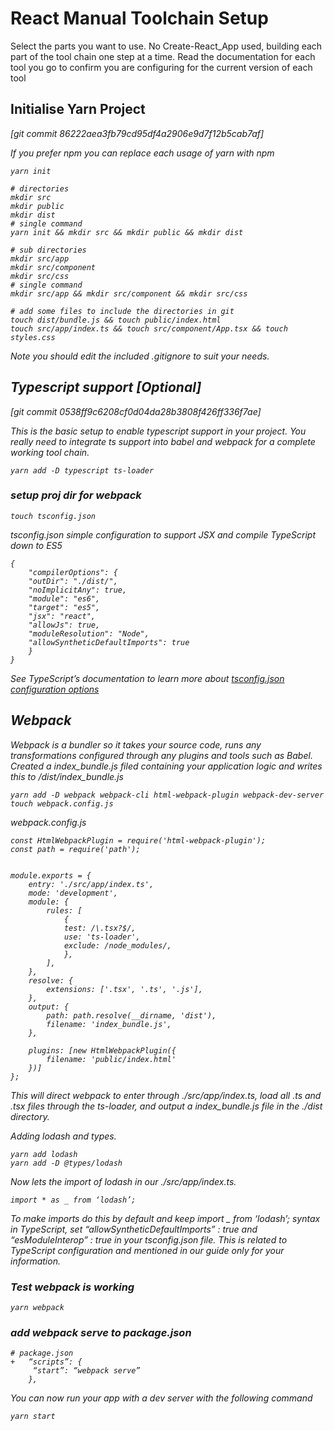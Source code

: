 # React Manual Toolchain Setup

Select the parts you want to use. No Create-React_App used, building each part of the tool chain one step at a time. Read 
the documentation for each tool you go to confirm you are configuring for the current version of each tool

## Initialise Yarn Project 
<i>[git commit 86222aea3fb79cd95df4a2906e9d7f12b5cab7af]

If you prefer npm you can replace each usage of yarn with npm

    yarn init

    # directories
    mkdir src
    mkdir public
    mkdir dist
    # single command
    yarn init && mkdir src && mkdir public && mkdir dist

    # sub directories
    mkdir src/app
    mkdir src/component
    mkdir src/css
    # single command
    mkdir src/app && mkdir src/component && mkdir src/css

    # add some files to include the directories in git
    touch dist/bundle.js && touch public/index.html 
    touch src/app/index.ts && touch src/component/App.tsx && touch styles.css
    
Note you should edit the included .gitignore to suit your needs.


## Typescript support [Optional]
<i>[git commit 0538ff9c6208cf0d04da28b3808f426ff336f7ae]

This is the basic setup to enable typescript support in your project. You really need to integrate ts support
into babel and webpack for a complete working tool chain.

    yarn add -D typescript ts-loader

### setup proj dir for webpack

    touch tsconfig.json


tsconfig.json simple configuration to support JSX and compile TypeScript down to ES5

    {
        "compilerOptions": {
        "outDir": "./dist/",
        "noImplicitAny": true,
        "module": "es6",
        "target": "es5",
        "jsx": "react",
        "allowJs": true,
        "moduleResolution": "Node",
        "allowSyntheticDefaultImports": true
        }
    }

See TypeScript’s documentation to learn more about [tsconfig.json configuration options](https://www.typescriptlang.org/docs/handbook/tsconfig-json.html)

## Webpack

Webpack is a bundler so it takes your source code, runs any transformations configured through any plugins and tools such as 
Babel. Created a index_bundle.js filed containing your application logic and writes this to /dist/index_bundle.js

    yarn add -D webpack webpack-cli html-webpack-plugin webpack-dev-server
    touch webpack.config.js

webpack.config.js
    
    const HtmlWebpackPlugin = require('html-webpack-plugin');
    const path = require('path');


    module.exports = {
        entry: './src/app/index.ts',
        mode: 'development',
        module: {
            rules: [
                {
                test: /\.tsx?$/,
                use: 'ts-loader',
                exclude: /node_modules/,
                },
            ],
        },
        resolve: {
            extensions: ['.tsx', '.ts', '.js'],
        },
        output: {
            path: path.resolve(__dirname, 'dist'),
            filename: 'index_bundle.js',
        },

        plugins: [new HtmlWebpackPlugin({
            filename: 'public/index.html'
        })]
    };

This will direct webpack to enter through ./src/app/index.ts, load all .ts and .tsx files through the ts-loader, and output a
index_bundle.js file in the ./dist directory.

Adding lodash and types.

    yarn add lodash
    yarn add -D @types/lodash

Now lets the import of lodash in our ./src/app/index.ts. 

    import * as _ from ‘lodash’;

To make imports do this by default and keep import _ from ‘lodash’; syntax in TypeScript, set “allowSyntheticDefaultImports” : true 
and “esModuleInterop” : true in your tsconfig.json file. This is related to TypeScript configuration and mentioned in our 
guide only for your information.

### Test webpack is working

    yarn webpack

### add webpack serve to package.json

    # package.json
    +   “scripts”: {
         “start”: “webpack serve”
        },

You can now run your app with a dev server with the following command
    
    yarn start